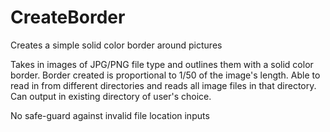 # CreateBorder
Creates a simple solid color border around pictures

Takes in images of JPG/PNG file type and outlines them with a solid color border. 
Border created is proportional to 1/50 of the image's length.
Able to read in from different directories and reads all image files in that directory.
Can output in existing directory of user's choice.

No safe-guard against invalid file location inputs
